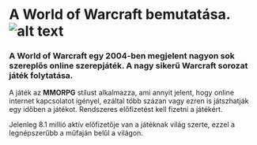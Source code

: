 # A World of Warcraft bemutatása. ![alt text](C:\Users\Eddie\Desktop\tesztautomatizálo23h2\project\wow-logo.jpg)

### A World of Warcraft egy 2004-ben megjelent nagyon sok szereplős online szerepjáték. A nagy sikerű Warcraft sorozat játék folytatása.

A játék az **MMORPG** stílust alkalmazza, ami annyit jelent, hogy online internet kapcsolatot igényel, ezáltal több százan vagy ezren is játszhatják egy időben a játékot. Rendszeres előfizetést kell fizetni a játékért.

Jelenleg 8.1 millió aktív előfizetője van a játéknak világ szerte, ezzel a legnépszerűbb a műfaján belűl a világon.